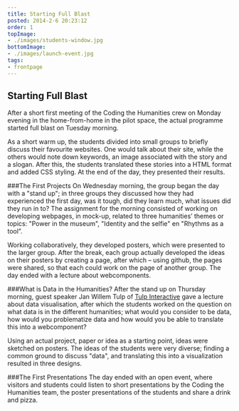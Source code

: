 ```yaml
---
title: Starting Full Blast
posted: 2014-2-6 20:23:12 
order: 1
topImage: 
- ./images/students-window.jpg
bottomImage: 
- ./images/launch-event.jpg
tags: 
- frontpage
---
```

## Starting Full Blast
After a short first meeting of the Coding the Humanities crew on Monday evening in the home-from-home in the pilot space, the actual programme started full blast on Tuesday morning. 

As a short warm up, the students divided into small groups to briefly discuss their favourite websites. One would talk about their site, while the others would note down keywords, an image associated with the story and a slogan. After this, the students translated these stories into a HTML format and added CSS styling. At the end of the day, they presented their results.

###The First Projects
On Wednesday morning, the group began the day with a "stand up"; in three groups they discussed how they had experienced the first day, was it tough, did they learn much, what issues did they run in to? The assignment for the morning consisted of working on developing webpages, in mock-up, related to three humanities’ themes or topics: "Power in the museum", "Identity and the selfie" en "Rhythms as a tool”. 

Working collaboratively, they developed posters, which were presented to the larger group. After the break, each group actually developed the ideas on their posters by creating a page, after which – using github, the pages were shared, so that each could work on the page of another group. The day ended with a lecture about webcomponents.

###What is Data in the Humanities?
After the stand up on Thursday morning, guest speaker Jan Willem Tulp of [Tulp Interactive](http://tulpinteractive.com/) gave a lecture about data visualisation, after which the students worked on the question on what data is in the different humanities; what would you consider to be data, how would you problematize data and how would you be able to translate this into a webcomponent? 

Using an actual project, paper or idea as a starting point, ideas were sketched on posters. The ideas of the students were very diverse; finding a common ground to discuss "data", and translating this into a visualization resulted in three designs.

###The First Presentations
The day ended with an open event, where visitors and students could listen to short presentations by the Coding the Humanities team, the poster presentations of the students and share a drink and pizza.
